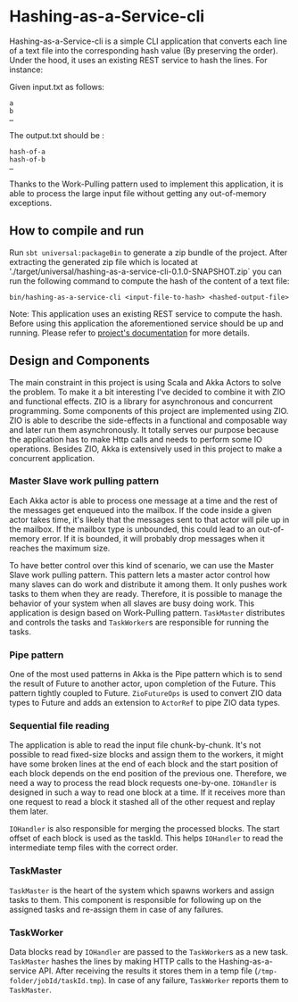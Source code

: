 Hashing-as-a-Service-cli
========================

Hashing-as-a-Service-cli is a simple CLI application that converts each line of a text file into the corresponding hash value (By preserving the order). Under the hood, it uses an existing REST service to hash the lines.
For instance:

Given input.txt as follows:
```
a
b
…
```

The output.txt should be :
```
hash-of-a
hash-of-b
…
```

Thanks to the Work-Pulling pattern used to implement this application, it is able to process the large input file without getting any out-of-memory exceptions.

## How to compile and run

Run `sbt universal:packageBin` to generate a zip bundle of the project. After extracting the generated zip file which is located at './target/universal/hashing-as-a-service-cli-0.1.0-SNAPSHOT.zip` you can run the following command to compute the hash of the content of a text file:

```shell script
bin/hashing-as-a-service-cli <input-file-to-hash> <hashed-output-file>
``` 

Note: This application uses an existing REST service to compute the hash. Before using this application the aforementioned service should be up and running. Please refer to [project's documentation](https://github.com/EtaCassiopeia/hashing-as-a-service) for more details.

## Design and Components

The main constraint in this project is using Scala and Akka Actors to solve the problem. To make it a bit interesting I've decided to combine it with ZIO and functional effects.
ZIO is a library for asynchronous and concurrent programming. Some components of this project are implemented using ZIO. ZIO is able to describe the side-effects in a functional and composable way and later run them asynchronously. 
It totally serves our purpose because the application has to make Http calls and needs to perform some IO operations. Besides ZIO, Akka is extensively used in this project to make a concurrent application. 

### Master Slave work pulling pattern

Each Akka actor is able to process one message at a time and the rest of the messages get enqueued into the mailbox. If the code inside a given actor takes time, it's likely that the messages sent to that actor will pile up in the mailbox. If the mailbox type is unbounded, this could lead to an out-of-memory error. If it is bounded, it will probably drop messages when it reaches the maximum size. 

To have better control over this kind of scenario, we can use the Master Slave work pulling pattern. This pattern lets a master actor control how many slaves can do work and distribute it among them. It only pushes work tasks to them when they are ready. Therefore, it is possible to manage the behavior of your system when all slaves are busy doing work. 
This application is design based on Work-Pulling pattern. `TaskMaster` distributes and controls the tasks and `TaskWorker`s are responsible for running the tasks.


### Pipe pattern

One of the most used patterns in Akka is the Pipe pattern which is to send the result of Future to another actor, upon completion of the Future. This pattern tightly coupled to Future. `ZioFutureOps` is used to convert ZIO data types to Future and adds an extension to `ActorRef` to pipe ZIO data types.

### Sequential file reading

The application is able to read the input file chunk-by-chunk. It's not possible to read fixed-size blocks and assign them to the workers, it might have some broken lines at the end of each block and the start position of each block depends on the end position of the previous one. Therefore, we need a way to process the read block requests one-by-one.
`IOHandler` is designed in such a way to read one block at a time. If it receives more than one request to read a block it stashed all of the other request and replay them later.

`IOHandler` is also responsible for merging the processed blocks. The start offset of each block is used as the taskId. This helps `IOHandler` to read the intermediate temp files with the correct order.

### TaskMaster

`TaskMaster` is the heart of the system which spawns workers and assign tasks to them. This component is responsible for following up on the assigned tasks and re-assign them in case of any failures.

### TaskWorker

Data blocks read by `IOHandler` are passed to the `TaskWorker`s as a new task. `TaskMaster` hashes the lines by making HTTP calls to the Hashing-as-a-service API. After receiving the results it stores them in a temp file (`/tmp-folder/jobId/taskId.tmp`).
In case of any failure, `TaskWorker` reports them to `TaskMaster`.
 